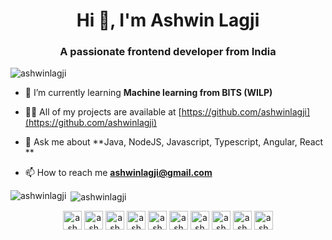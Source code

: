 <h1 align="center">Hi 👋, I'm Ashwin Lagji</h1>
<h3 align="center">A passionate frontend developer from India</h3>

<p align="left"> <img src="https://komarev.com/ghpvc/?username=ashwinlagji" alt="ashwinlagji" /> </p>

- 🌱 I’m currently learning **Machine learning from BITS (WILP)**

- 👨‍💻 All of my projects are available at [https://github.com/ashwinlagji](https://github.com/ashwinlagji)

- 💬 Ask me about **Java, NodeJS, Javascript, Typescript, Angular, React **

- 📫 How to reach me **ashwinlagji@gmail.com**


<p><img align="left" src="https://github-readme-stats.vercel.app/api/top-langs/?username=ashwinlagji&layout=compact" alt="ashwinlagji" /></p>

<p>&nbsp;<img align="center" src="https://github-readme-stats.vercel.app/api?username=ashwinlagji&show_icons=true" alt="ashwinlagji" /></p>

<p align="center">
<a href="https://codepen.io/ashwinlagji" target="blank"><img align="center" src="https://cdn.jsdelivr.net/npm/simple-icons@3.0.1/icons/codepen.svg" alt="ashwinlagji" height="30" width="30" /></a>
<a href="https://twitter.com/ashwinlagji" target="blank"><img align="center" src="https://cdn.jsdelivr.net/npm/simple-icons@3.0.1/icons/twitter.svg" alt="ashwinlagji" height="30" width="30" /></a>
<a href="https://linkedin.com/in/ashwinlagji" target="blank"><img align="center" src="https://cdn.jsdelivr.net/npm/simple-icons@3.0.1/icons/linkedin.svg" alt="ashwinlagji" height="30" width="30" /></a>
<a href="https://stackoverflow.com/users/ashwinlagji" target="blank"><img align="center" src="https://cdn.jsdelivr.net/npm/simple-icons@3.0.1/icons/stackoverflow.svg" alt="ashwinlagji" height="30" width="30" /></a>
<a href="https://kaggle.com/ashwinlagji" target="blank"><img align="center" src="https://cdn.jsdelivr.net/npm/simple-icons@3.0.1/icons/kaggle.svg" alt="ashwinlagji" height="30" width="30" /></a>
<a href="https://fb.com/ashwinlagji" target="blank"><img align="center" src="https://cdn.jsdelivr.net/npm/simple-icons@3.0.1/icons/facebook.svg" alt="ashwinlagji" height="30" width="30" /></a>
<a href="https://instagram.com/ashwinlagji" target="blank"><img align="center" src="https://cdn.jsdelivr.net/npm/simple-icons@3.0.1/icons/instagram.svg" alt="ashwinlagji" height="30" width="30" /></a>
<a href="https://www.codechef.com/users/ashwin pandurang lagji" target="blank"><img align="center" src="https://cdn.jsdelivr.net/npm/simple-icons@3.1.0/icons/codechef.svg" alt="ashwin pandurang lagji" height="30" width="30" /></a>
<a href="https://www.hackerrank.com/ashwinlagji" target="blank"><img align="center" src="https://cdn.jsdelivr.net/npm/simple-icons@3.0.1/icons/hackerrank.svg" alt="ashwinlagji" height="30" width="30" /></a>
<a href="https://www.leetcode.com/ashwinlagji" target="blank"><img align="center" src="https://cdn.jsdelivr.net/npm/simple-icons@3.0.1/icons/leetcode.svg" alt="ashwinlagji" height="30" width="30" /></a>
</p>
